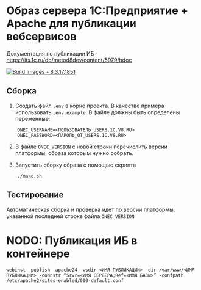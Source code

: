 # Образ сервера 1С:Предприятие + Apache для публикации вебсервисов

Документация по публикации ИБ - https://its.1c.ru/db/metod8dev/content/5979/hdoc

[![Build Images - 8.3.17.1851](https://github.com/TheDemonCat/onec-server-ws/actions/workflows/ci.yaml/badge.svg)](https://github.com/TheDemonCat/onec-server/actions/workflows/ci.yaml)

## Сборка 

1. Создать файл `.env` в корне проекта. В качестве примера использовать `.env.example`. В файле должны быть определены переменные:
```
    ONEC_USERNAME=<ПОЛЬЗОВАТЕЛЬ_USERS.1C.V8.RU>
    ONEC_PASSWORD=<ПАРОЛЬ_ОТ_USERS.1C.V8.RU>
```

2. В файле `ONEC_VERSION` с новой строки перечислить версии платформы, образа которым нужно собрать.

3. Запустить сборку образа с помощью скрипта

```
    ./make.sh
```

## Тестирование

Автоматическая сборка и проверка идет по версии платформы, указанной последней строке файла `ONEC_VERSION`


# NODO: Публикация ИБ в контейнере

```
webinst -publish -apache24 -wsdir <ИМЯ ПУБЛИКАЦИИ> -dir /var/www/<ИМЯ ПУБЛИКАЦИИ> -connstr “Srvr=<ИМЯ СЕРВЕРА;Ref=<ИМЯ БАЗЫ>” -confpath /etc/apache2/sites-enabled/000-default.conf
```